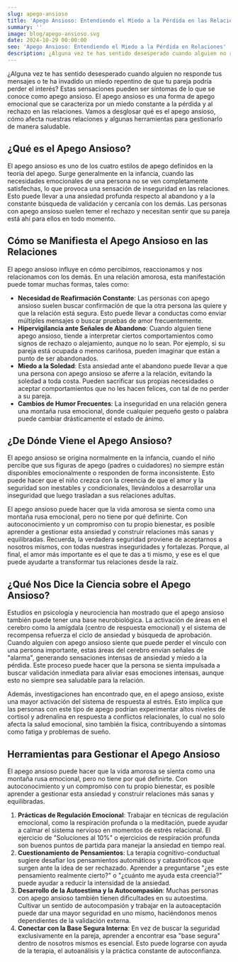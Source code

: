 ```yaml
---
slug: apego-ansioso
title: 'Apego Ansioso: Entendiendo el Miedo a la Pérdida en las Relaciones'
summary: ''
image: blog/apego-ansioso.svg
date: 2024-10-29 00:00:00
seo: 'Apego Ansioso: Entendiendo el Miedo a la Pérdida en Relaciones'
description: ¿Alguna vez te has sentido desesperado cuando alguien no responde tus mensajes o te ha invadido un miedo repentino de que tu pareja podría perder…
---
```


¿Alguna vez te has sentido desesperado cuando alguien no responde tus mensajes o te ha invadido un miedo repentino de que tu pareja podría perder el interés? Estas sensaciones pueden ser síntomas de lo que se conoce como apego ansioso. El apego ansioso es una forma de apego emocional que se caracteriza por un miedo constante a la pérdida y al rechazo en las relaciones. Vamos a desglosar qué es el apego ansioso, cómo afecta nuestras relaciones y algunas herramientas para gestionarlo de manera saludable.

## ¿Qué es el Apego Ansioso?

El apego ansioso es uno de los cuatro estilos de apego definidos en la teoría del apego. Surge generalmente en la infancia, cuando las necesidades emocionales de una persona no se ven completamente satisfechas, lo que provoca una sensación de inseguridad en las relaciones. Esto puede llevar a una ansiedad profunda respecto al abandono y a la constante búsqueda de validación y cercanía con los demás. Las personas con apego ansioso suelen temer el rechazo y necesitan sentir que su pareja está ahí para ellos en todo momento.

## Cómo se Manifiesta el Apego Ansioso en las Relaciones

El apego ansioso influye en cómo percibimos, reaccionamos y nos relacionamos con los demás. En una relación amorosa, esta manifestación puede tomar muchas formas, tales como:

- **Necesidad de Reafirmación Constante**: Las personas con apego ansioso suelen buscar confirmación de que la otra persona las quiere y que la relación está segura. Esto puede llevar a conductas como enviar múltiples mensajes o buscar pruebas de amor frecuentemente.
- **Hipervigilancia ante Señales de Abandono**: Cuando alguien tiene apego ansioso, tiende a interpretar ciertos comportamientos como signos de rechazo o alejamiento, aunque no lo sean. Por ejemplo, si su pareja está ocupada o menos cariñosa, pueden imaginar que están a punto de ser abandonados.
- **Miedo a la Soledad**: Esta ansiedad ante el abandono puede llevar a que una persona con apego ansioso se aferre a la relación, evitando la soledad a toda costa. Pueden sacrificar sus propias necesidades o aceptar comportamientos que no les hacen felices, con tal de no perder a su pareja.
- **Cambios de Humor Frecuentes**: La inseguridad en una relación genera una montaña rusa emocional, donde cualquier pequeño gesto o palabra puede cambiar drásticamente el estado de ánimo.

## ¿De Dónde Viene el Apego Ansioso?

El apego ansioso se origina normalmente en la infancia, cuando el niño percibe que sus figuras de apego (padres o cuidadores) no siempre están disponibles emocionalmente o responden de forma inconsistente. Esto puede hacer que el niño crezca con la creencia de que el amor y la seguridad son inestables y condicionales, llevándolos a desarrollar una inseguridad que luego trasladan a sus relaciones adultas.

El apego ansioso puede hacer que la vida amorosa se sienta como una montaña rusa emocional, pero no tiene por qué definirte. Con autoconocimiento y un compromiso con tu propio bienestar, es posible aprender a gestionar esta ansiedad y construir relaciones más sanas y equilibradas. Recuerda, la verdadera seguridad proviene de aceptarnos a nosotros mismos, con todas nuestras inseguridades y fortalezas. Porque, al final, el amor más importante es el que te das a ti mismo, y ese es el que puede ayudarte a transformar tus relaciones desde la raíz.

## ¿Qué Nos Dice la Ciencia sobre el Apego Ansioso?

Estudios en psicología y neurociencia han mostrado que el apego ansioso también puede tener una base neurobiológica. La activación de áreas en el cerebro como la amígdala (centro de respuesta emocional) y el sistema de recompensa refuerza el ciclo de ansiedad y búsqueda de aprobación. Cuando alguien con apego ansioso siente que puede perder el vínculo con una persona importante, estas áreas del cerebro envían señales de "alarma", generando sensaciones intensas de ansiedad y miedo a la pérdida. Este proceso puede hacer que la persona se sienta impulsada a buscar validación inmediata para aliviar esas emociones intensas, aunque esto no siempre sea saludable para la relación.

Además, investigaciones han encontrado que, en el apego ansioso, existe una mayor activación del sistema de respuesta al estrés. Esto implica que las personas con este tipo de apego podrían experimentar altos niveles de cortisol y adrenalina en respuesta a conflictos relacionales, lo cual no solo afecta la salud emocional, sino también la física, contribuyendo a síntomas como fatiga y problemas de sueño.

## Herramientas para Gestionar el Apego Ansioso

El apego ansioso puede hacer que la vida amorosa se sienta como una montaña rusa emocional, pero no tiene por qué definirte. Con autoconocimiento y un compromiso con tu propio bienestar, es posible aprender a gestionar esta ansiedad y construir relaciones más sanas y equilibradas.

1. **Prácticas de Regulación Emocional**: Trabajar en técnicas de regulación emocional, como la respiración profunda o la meditación, puede ayudar a calmar el sistema nervioso en momentos de estrés relacional. El ejercicio de "Soluciones al 10%" o ejercicios de respiración profunda son buenos puntos de partida para manejar la ansiedad en tiempo real.
2. **Cuestionamiento de Pensamientos**: La terapia cognitivo-conductual sugiere desafiar los pensamientos automáticos y catastróficos que surgen ante la idea de ser rechazado. Aprender a preguntarse "¿es este pensamiento realmente cierto?" o "¿cuánto me ayuda esta creencia?" puede ayudar a reducir la intensidad de la ansiedad.
3. **Desarrollo de la Autoestima y la Autocompasión**: Muchas personas con apego ansioso también tienen dificultades en su autoestima. Cultivar un sentido de autocompasión y trabajar en la autoaceptación puede dar una mayor seguridad en uno mismo, haciéndonos menos dependientes de la validación externa.
4. **Conectar con la Base Segura Interna**: En vez de buscar la seguridad exclusivamente en la pareja, aprender a encontrar esa "base segura" dentro de nosotros mismos es esencial. Esto puede lograrse con ayuda de la terapia, el autoanálisis y la práctica constante de autoconfianza.
